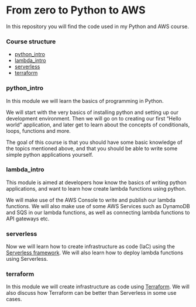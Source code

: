 # From zero to Python to AWS

In this repository you will find the code used in my Python and AWS course.

### Course structure
- [python_intro](python_intro/python.md)
- [lambda_intro](lambda_intro/lambda.md)
- [serverless](serverless/serverless.md)
- [terraform](terraform/terraform.md)
    

### python_intro
In this module we will learn the basics of programming in Python. 

We will start with the very basics of installing python and setting up our development environment. 
Then we will go on to creating our first “Hello world” application, 
and later get to learn about the concepts of conditionals, loops, functions and more.

The goal of this course is that you should have some basic knowledge of the topics mentioned above, 
and that you should be able to write some simple python applications yourself.


### lambda_intro
This module is aimed at developers how know the basics of writing python applications, 
and want to learn how create lambda functions using python.

We will make use of the AWS Console to write and publish our lambda functions. 
We will also make use of some AWS Services such as DynamoDB and SQS in our lambda functions, as well as connecting lambda functions to API gateways etc.

### serverless
Now we will learn how to create infrastructure as code (IaC) using the [Serverless framework](https://www.serverless.com/). 
We will also learn how to deploy lambda functions using Serverless.


### terraform
In this module we will create infrastructure as code using [Terraform](https://www.terraform.io/). We will also discuss how Terraform can be better than Serverless in some use cases.
